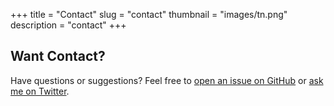 +++ title = "Contact"
slug = "contact"
thumbnail = "images/tn.png"
description = "contact"
+++

## Want Contact?

Have questions or suggestions? Feel free
to [open an issue on GitHub](https://github.com/naro143/hugo-coder-portfolio/issues/new)
or [ask me on Twitter](https://twitter.com/naro143).